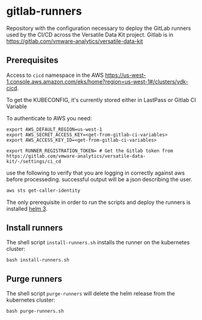 # gitlab-runners

Repository with the configuration necessary to deploy the GitLab runners used by the CI/CD across the Versatile Data Kit project.
Gitlab is in https://gitlab.com/vmware-analytics/versatile-data-kit

## Prerequisites

Access to `cicd` namespace in the AWS https://us-west-1.console.aws.amazon.com/eks/home?region=us-west-1#/clusters/vdk-cicd.

To get the KUBECONFIG, it's currently stored either in LastPass or Gitlab CI Variable

To authenticate to AWS you need:
```
export AWS_DEFAULT_REGION=us-west-1
export AWS_SECRET_ACCESS_KEY=<get-from-gitlab-ci-variables>
export AWS_ACCESS_KEY_ID=<get-from-gitlab-ci-variables>

export RUNNER_REGISTRATION_TOKEN= # Get the Gitlab token from https://gitlab.com/vmware-analytics/versatile-data-kit/-/settings/ci_cd
```


use the following to verify that you are logging in correctly against aws before processeding.
successful output will be a json describing the user. 

```bash
aws sts get-caller-identity
```

The only prerequisite in order to run the scripts and deploy the runners is installed [helm 3](https://helm.sh/docs/).

## Install runners

The shell script `install-runners.sh` installs the runner on the kubernetes cluster:

```
bash install-runners.sh
```

## Purge runners

The shell script `purge-runners` will delete the helm release from the kubernetes cluster:

```
bash purge-runners.sh
```
